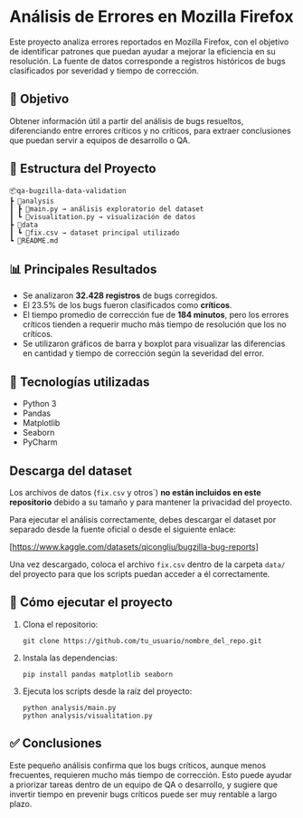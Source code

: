 # Análisis de Errores en Mozilla Firefox

Este proyecto analiza errores reportados en Mozilla Firefox, con el objetivo de identificar patrones que puedan ayudar a mejorar la eficiencia en su resolución. La fuente de datos corresponde a registros históricos de bugs clasificados por severidad y tiempo de corrección.

## 🎯 Objetivo

Obtener información útil a partir del análisis de bugs resueltos, diferenciando entre errores críticos y no críticos, para extraer conclusiones que puedan servir a equipos de desarrollo o QA.

## 📁 Estructura del Proyecto
 ```
📦qa-bugzilla-data-validation
┣ 📂analysis
┃ ┣ 📜main.py → análisis exploratorio del dataset
┃ ┗ 📜visualitation.py → visualización de datos
┣ 📂data
┃ ┗ 📜fix.csv → dataset principal utilizado
┗ 📜README.md
 ```

## 📊 Principales Resultados

- Se analizaron **32.428 registros** de bugs corregidos.
- El 23.5% de los bugs fueron clasificados como **críticos**.
- El tiempo promedio de corrección fue de **184 minutos**, pero los errores críticos tienden a requerir mucho más tiempo de resolución que los no críticos.
- Se utilizaron gráficos de barra y boxplot para visualizar las diferencias en cantidad y tiempo de corrección según la severidad del error.

## 🔧 Tecnologías utilizadas

- Python 3
- Pandas
- Matplotlib
- Seaborn
- PyCharm

## Descarga del dataset

Los archivos de datos (`fix.csv` y otros`) **no están incluidos en este repositorio** debido a su tamaño y para mantener la privacidad del proyecto.

Para ejecutar el análisis correctamente, debes descargar el dataset por separado desde la fuente oficial o desde el siguiente enlace:

[https://www.kaggle.com/datasets/qicongliu/bugzilla-bug-reports]

Una vez descargado, coloca el archivo `fix.csv` dentro de la carpeta `data/` del proyecto para que los scripts puedan acceder a él correctamente.


## 🚀 Cómo ejecutar el proyecto

1. Clona el repositorio:
   ```
   git clone https://github.com/tu_usuario/nombre_del_repo.git
   ```
2. Instala las dependencias:
   ```
   pip install pandas matplotlib seaborn
   ```
3. Ejecuta los scripts desde la raíz del proyecto:
   ```
   python analysis/main.py
   python analysis/visualitation.py
   ```
## ✅ Conclusiones
Este pequeño análisis confirma que los bugs críticos, aunque menos frecuentes, requieren mucho más tiempo de corrección. Esto puede ayudar a priorizar tareas dentro de un equipo de QA o desarrollo, y sugiere que invertir tiempo en prevenir bugs críticos puede ser muy rentable a largo plazo.

